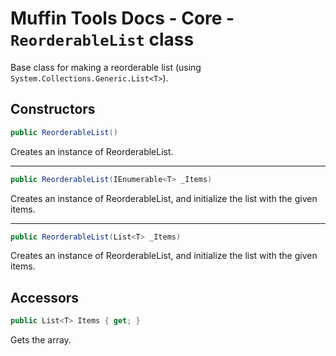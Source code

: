 # Muffin Tools Docs - Core - `ReorderableList` class

Base class for making a reorderable list (using `System.Collections.Generic.List<T>`).

## Constructors

```cs
public ReorderableList()
```

Creates an instance of ReorderableList.

---

```cs
public ReorderableList(IEnumerable<T> _Items)
```

Creates an instance of ReorderableList, and initialize the list with the given items.

---

```cs
public ReorderableList(List<T> _Items)
```

Creates an instance of ReorderableList, and initialize the list with the given items.

## Accessors

```cs
public List<T> Items { get; }
```

Gets the array.